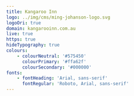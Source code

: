 ```yaml
---
title: Kangaroo Inn
logo: ../img/cms/ming-johanson-logo.svg
logoOri: true
domain: kangarooinn.com.au
live: true
https: true
hideTypography: true
colours:
    - colourNeutral: '#575450'
      colourPrimary: '#ffa62f'
      colourSecondary: '#000000'
fonts:
    - fontHeading: 'Arial, sans-serif'
      fontRegular: 'Roboto, Arial, sans-serif'
---
```

